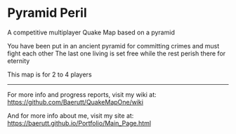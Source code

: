 # Pyramid Peril

A competitive multiplayer Quake Map based on a pyramid

You have been put in an ancient pyramid for committing crimes and must fight each other
The last one living is set free while the rest perish there for eternity

This map is for 2 to 4 players

---
For more info and progress reports, visit my wiki at: https://github.com/Baerutt/QuakeMapOne/wiki

And for more info about me, visit my site at: https://baerutt.github.io/Portfolio/Main_Page.html
